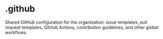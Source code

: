 # .github
Shared GitHub configuration for the organization: issue templates, pull request templates, GitHub Actions, contribution guidelines, and other global workflows.

